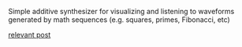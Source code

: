 Simple additive synthesizer for visualizing and listening to waveforms generated by math sequences (e.g. squares, primes, Fibonacci, etc)

[relevant post](https://reddit.com/r/synthrecipes/comments/ew59yi/formula_for_a_singlecycle_waveform_that_only)
